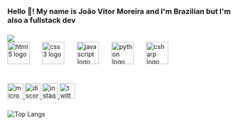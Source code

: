 <h3 align="left">Hello 👋! My name is João Vitor Moreira and I'm Brazilian but I'm also a fullstack dev</h3>

###

<picture>
  <source
    srcset="https://github-readme-stats.vercel.app/api?username=jovigod888&show_icons=true&theme="midnight-purple"
    media="(prefers-color-scheme: dark)"
  />
  <source
    srcset="https://github-readme-stats.vercel.app/api?username=jovigod888&show_icons=true"
    media="(prefers-color-scheme: light), (prefers-color-scheme: no-preference)"
  />
  <img src="https://github-readme-stats.vercel.app/api?username=jovigod888&show_icons=true" />
</picture>

<div align="left">
  <img src="https://cdn.jsdelivr.net/gh/devicons/devicon/icons/html5/html5-plain.svg" height="50" alt="html5 logo"  />
  <img width="20" />
  <img src="https://cdn.jsdelivr.net/gh/devicons/devicon/icons/css3/css3-plain.svg" height="50" alt="css3 logo"  />
  <img width="20" />
  <img src="https://cdn.jsdelivr.net/gh/devicons/devicon/icons/javascript/javascript-plain.svg" height="50" alt="javascript logo"  />
  <img width="20" />
  <img src="https://cdn.jsdelivr.net/gh/devicons/devicon/icons/python/python-plain.svg" height="50" alt="python logo"  />
  <img width="20" />
  <img src="https://cdn.jsdelivr.net/gh/devicons/devicon/icons/csharp/csharp-line.svg" height="50" alt="csharp logo"  />
</div>

###

###

<br clear="both">

<div align="left">
  <a href="mailto:joaovitormoreira5@outlook.com" target="_blank">
    <img src="https://img.shields.io/static/v1?message=Outlook&logo=microsoft-outlook&label=&color=0078D4&logoColor=white&labelColor=&style=for-the-badge" height="35" alt="microsoft-outlook logo"  />
  </a>
  <a href="https://discord.com/invite/B2WcSCyM" target="_blank">
    <img src="https://img.shields.io/static/v1?message=Discord&logo=discord&label=&color=7289DA&logoColor=white&labelColor=&style=for-the-badge" height="35" alt="discord logo"  />
  </a>
  <a href="https://www.instagram.com/jvitor_fxpr/" target="_blank">
    <img src="https://img.shields.io/static/v1?message=Instagram&logo=instagram&label=&color=E4405F&logoColor=white%20&labelColor=&style=for-the-badge" height="35" alt="instagram logo"  />
  </a>
  <a href="https://twitter.com/Jvitor_fxprr" target="_blank">
    <img src="https://img.shields.io/static/v1?message=Twitter&logo=twitter&label=&color=1DA1F2&logoColor=white&labelColor=&style=for-the-badge" height="35" alt="twitter logo"  />
  </a>
</div>

###

![Top Langs](https://github-readme-stats.vercel.app/api/top-langs/?username=jovigod888&layout=compact)

###
